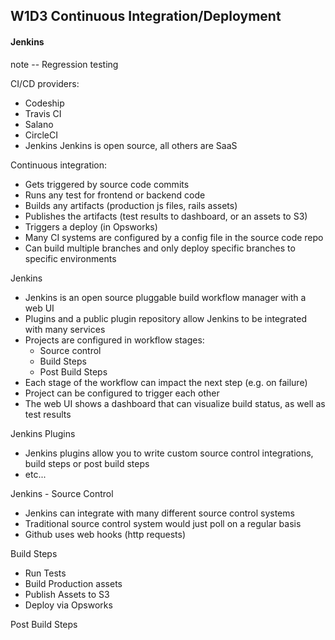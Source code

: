## W1D3 Continuous Integration/Deployment

#### Jenkins

note -- Regression testing

CI/CD providers:
  * Codeship
  * Travis CI
  * Salano
  * CircleCI
  * Jenkins
Jenkins is open source, all others are SaaS

Continuous integration:
* Gets triggered by source code commits
* Runs any test for frontend or backend code
* Builds any artifacts (production js files, rails assets)
* Publishes the artifacts (test results to dashboard, or an assets to S3)
* Triggers a deploy (in Opsworks)
* Many CI systems are configured by a config file in the source code repo
* Can build multiple branches and only deploy specific branches to specific environments

Jenkins
* Jenkins is an open source pluggable build workflow manager with a web UI
* Plugins and a public plugin repository allow Jenkins to be integrated with many services
* Projects are configured in workflow stages:
  * Source control
  * Build Steps
  * Post Build Steps
* Each stage of the workflow can impact the next step (e.g. on failure)
* Project can be configured to trigger each other
* The web UI shows a dashboard that can visualize build status, as well as test results

Jenkins Plugins
  * Jenkins plugins allow you to write custom source control integrations, build steps or post build steps
  * etc...

Jenkins - Source Control
  * Jenkins can integrate with many different source control systems
  * Traditional source control system would just poll on a regular basis
  * Github uses web hooks (http requests)

Build Steps
  * Run Tests
  * Build Production assets
  * Publish Assets to S3
  * Deploy via Opsworks

Post Build Steps